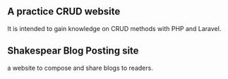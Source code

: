 ## A practice CRUD website

It is intended to gain knowledge on CRUD methods with PHP and Laravel.

## Shakespear Blog Posting site

a website to compose and share blogs to readers.
